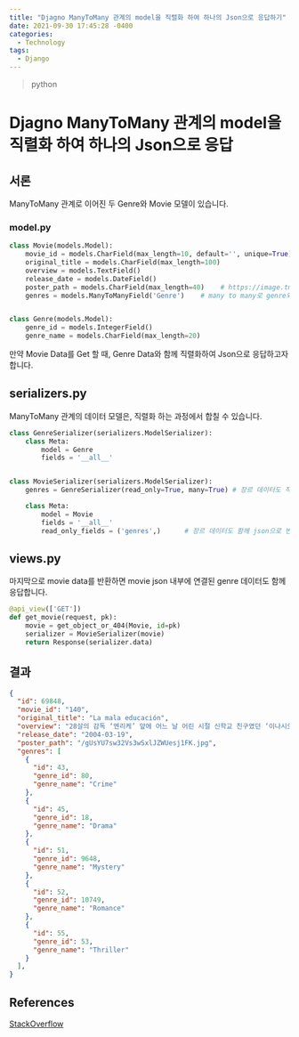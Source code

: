 ```yaml
---
title: "Djagno ManyToMany 관계의 model을 직렬화 하여 하나의 Json으로 응답하기"
date: 2021-09-30 17:45:28 -0400
categories: 
  - Technology
tags:
  - Django
---
```


> python

Djagno ManyToMany 관계의 model을 직렬화 하여 하나의 Json으로 응답
===========

## 서론
ManyToMany 관계로 이어진 두 Genre와 Movie 모델이 있습니다.

### model.py
```python
class Movie(models.Model):
    movie_id = models.CharField(max_length=10, default='', unique=True)
    original_title = models.CharField(max_length=100)
    overview = models.TextField()
    release_date = models.DateField()
    poster_path = models.CharField(max_length=40)    # https://image.tmdb.org/t/p/original/[poster_path]
    genres = models.ManyToManyField('Genre')    # many to many로 genre와 연결하였다. related_name은 자동으로 'genres'


class Genre(models.Model):
    genre_id = models.IntegerField()
    genre_name = models.CharField(max_length=20)
```

만약 Movie Data를 Get 할 때, Genre Data와 함께 직렬화하여 Json으로 응답하고자 합니다.

## serializers.py

ManyToMany 관계의 데이터 모델은, 직렬화 하는 과정에서 합칠 수 있습니다.

```python
class GenreSerializer(serializers.ModelSerializer):
    class Meta:
        model = Genre
        fields = '__all__'


class MovieSerializer(serializers.ModelSerializer):
    genres = GenreSerializer(read_only=True, many=True) # 장르 데이터도 직렬화, many=True는 여러 genre가 들어온다는 뜻.

    class Meta:
        model = Movie
        fields = '__all__'
        read_only_fields = ('genres',)      # 장르 데이터도 함께 json으로 변환하여 제공한다.
```

## views.py

마지막으로 movie data를 반환하면 movie json 내부에 연결된 genre 데이터도 함께 응답합니다.

```python
@api_view(['GET'])
def get_movie(request, pk):
    movie = get_object_or_404(Movie, id=pk)
    serializer = MovieSerializer(movie)
    return Response(serializer.data)
```

## 결과

```json
{
  "id": 69848,
  "movie_id": "140",
  "original_title": "La mala educación",
  "overview": "28살의 감독 ‘엔리케’ 앞에 어느 날 어린 시절 신학교 친구였던 ‘이나시오’가 배우가 되어 나타난다. 재회한 기쁨도 잠시, 이제부터 자신을 앙겔(천사)이라고 불러 달라는 이나시오가 낯설게만 느껴지는 엔리케. 이나시오는 자신들의 어린 시절과 당시 그들에게 ‘나쁜 교육’을 행한 마놀로 신부를 향한 증오와 복수, 음모와 살인에 관해 쓴 ‘방문객’이란 시나리오를 엔리케에게 건네는데…",
  "release_date": "2004-03-19",
  "poster_path": "/gUsYU7sw32Vs3wSxlJZWUesj1FK.jpg",
  "genres": [
    {
      "id": 43,
      "genre_id": 80,
      "genre_name": "Crime"
    },
    {
      "id": 45,
      "genre_id": 18,
      "genre_name": "Drama"
    },
    {
      "id": 51,
      "genre_id": 9648,
      "genre_name": "Mystery"
    },
    {
      "id": 52,
      "genre_id": 10749,
      "genre_name": "Romance"
    },
    {
      "id": 55,
      "genre_id": 53,
      "genre_name": "Thriller"
    }
  ],
}
```


## References
[StackOverflow](https://darrengwon.tistory.com/480)  
